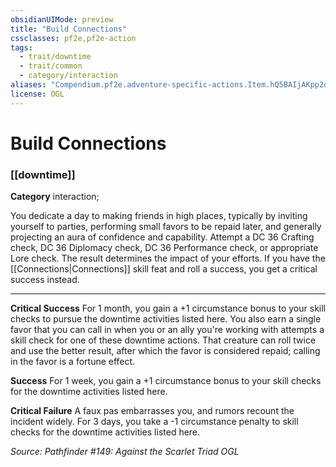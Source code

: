 ```yaml
---
obsidianUIMode: preview
title: "Build Connections"
cssclasses: pf2e,pf2e-action
tags:
  - trait/downtime
  - trait/common
  - category/interaction
aliases: "Compendium.pf2e.adventure-specific-actions.Item.hQ5BAIjAKpp2dYhR"
license: OGL
---
```

# Build Connections

### [[downtime]]

**Category** interaction; 




You dedicate a day to making friends in high places, typically by inviting yourself to parties, performing small favors to be repaid later, and generally projecting an aura of confidence and capability. Attempt a DC 36 Crafting check, DC 36 Diplomacy check, DC 36 Performance check, or appropriate Lore check. The result determines the impact of your efforts. If you have the [[Connections|Connections]] skill feat and roll a success, you get a critical success instead.

* * *

**Critical Success** For 1 month, you gain a +1 circumstance bonus to your skill checks to pursue the downtime activities listed here. You also earn a single favor that you can call in when you or an ally you're working with attempts a skill check for one of these downtime actions. That creature can roll twice and use the better result, after which the favor is considered repaid; calling in the favor is a fortune effect.

**Success** For 1 week, you gain a +1 circumstance bonus to your skill checks for the downtime activities listed here.

**Critical Failure** A faux pas embarrasses you, and rumors recount the incident widely. For 3 days, you take a -1 circumstance penalty to skill checks for the downtime activities listed here.

*Source: Pathfinder #149: Against the Scarlet Triad*
*OGL*